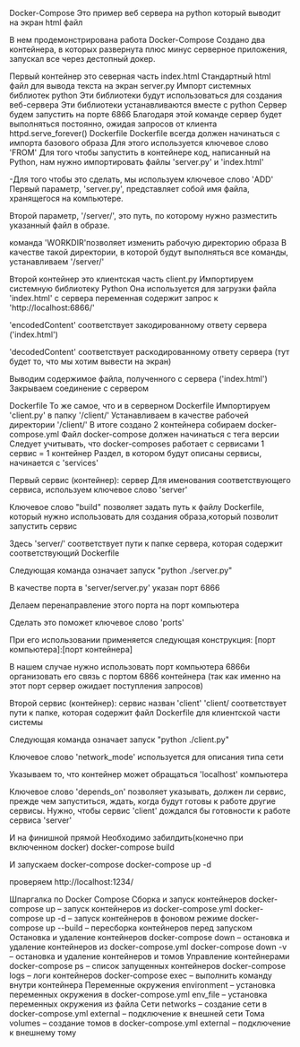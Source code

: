 Docker-Compose
Это пример веб сервера на python который выводит на экран html файл

В нем продемонстрирована работа Docker-Compose Создано два контейнера, в которых развернута плюс минус серверное приложения, запускал все через дестопный докер.

Первый контейнер это северная часть
index.html
Стандартный html файл для вывода текста на экран
server.py
Импорт системных библиотек python Эти библиотеки будут использоваться для создания веб-сервера Эти библиотеки устанавливаются вместе с python Сервер будем запустить на порте 6866 Благодаря этой команде сервер будет выполняться постоянно, ожидая запросов от клиента httpd.serve_forever()
Dockerfile
Dockerfile всегда должен начинаться с импорта базового образа Для этого используется ключевое слово 'FROM' Для того чтобы запустить в контейнере код, написанный на Python, нам нужно импортировать файлы 'server.py' и 'index.html'

-Для того чтобы это сделать, мы используем ключевое слово 'ADD' Первый параметр, 'server.py', представляет собой имя файла, хранящегося на компьютере.

Второй параметр, '/server/', это путь, по которому нужно разместить указанный файл в образе.

команда 'WORKDIR'позволяет изменить рабочую директорию образа В качестве такой директории, в которой будут выполняться все команды, устанавливаем '/server/'

Второй контейнер это клиентская часть
client.py
Импортируем системную библиотеку Python Она используется для загрузки файла 'index.html' с сервера переменная содержит запрос к 'http://localhost:6866/'

'encodedContent' соответствует закодированному ответу сервера ('index.html')

'decodedContent' соответствует раскодированному ответу сервера (тут будет то, что мы хотим вывести на экран)

Выводим содержимое файла, полученного с сервера ('index.html') Закрываем соединение с сервером

Dockerfile
То же самое, что и в серверном Dockerfile Импортируем 'client.py' в папку '/client/' Устанавливаем в качестве рабочей директории '/client/'
В итоге создано 2 контейнера собираем docker-compose.yml
Файл docker-compose должен начинаться с тега версии Следует учитывать, что docker-composes работает с сервисами 1 сервис = 1 контейнер Раздел, в котором будут описаны сервисы, начинается с 'services'

Первый сервис (контейнер): сервер
Для именования соответствующего сервиса, используем ключевое слово 'server'

Ключевое слово "build" позволяет задать путь к файлу Dockerfile, который нужно использовать для создания образа,который позволит запустить сервис

Здесь 'server/' соответствует пути к папке сервера, которая содержит соответствующий Dockerfile

Следующая команда означает запуск "python ./server.py"

В качестве порта в 'server/server.py' указан порт 6866

Делаем перенаправление этого порта на порт компьютера

Сделать это поможет ключевое слово 'ports'

При его использовании применяется следующая конструкция: [порт компьютера]:[порт контейнера]

В нашем случае нужно использовать порт компьютера 6866и организовать его связь с портом 6866 контейнера (так как именно на этот порт сервер ожидает поступления запросов)

Второй сервис (контейнер): сервис назван 'client' 'client/ соответствует пути к папке, которая содержит файл Dockerfile для клиентской части системы

Следующая команда означает запуск "python ./client.py"

Ключевое слово 'network_mode' используется для описания типа сети

Указываем то, что контейнер может обращаться 'localhost' компьютера

Ключевое слово 'depends_on' позволяет указывать, должен ли сервис, прежде чем запуститься, ждать, когда будут готовы к работе другие сервисы. Нужно, чтобы сервис 'client' дождался бы готовности к работе сервиса 'server'

И на финишной прямой
Необходимо забилдить(конечно при включенном docker) docker-compose build

И запускаем docker-compose docker-compose up -d

проверяем http://localhost:1234/

Шпаргалка по Docker Compose
Сборка и запуск контейнеров
docker-compose up – запуск контейнеров из docker-compose.yml
docker-compose up -d – запуск контейнеров в фоновом режиме
docker-compose up --build – пересборка контейнеров перед запуском
Остановка и удаление контейнеров
docker-compose down – остановка и удаление контейнеров из docker-compose.yml
docker-compose down -v – остановка и удаление контейнеров и томов
Управление контейнерами
docker-compose ps – список запущенных контейнеров
docker-compose logs – логи контейнеров
docker-compose exec <service-name> <command> – выполнить команду внутри контейнера
Переменные окружения
environment – установка переменных окружения в docker-compose.yml
env_file – установка переменных окружения из файла
Сети
networks – создание сети в docker-compose.yml
external – подключение к внешней сети
Тома
volumes – создание томов в docker-compose.yml
external – подключение к внешнему тому